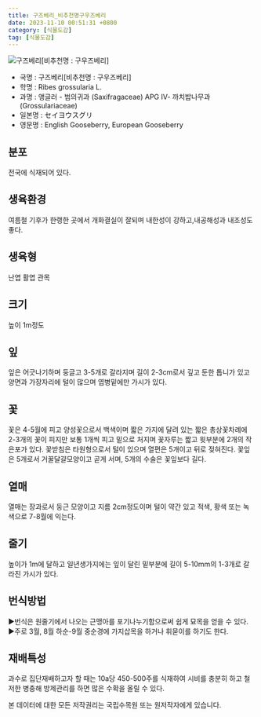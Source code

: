 ```yaml
---
title: 구즈베리_비추천명구우즈베리
date: 2023-11-10 00:51:31 +0800
category: [식물도감]
tag: [식물도감]
---
```




![구즈베리[비추천명 : 구우즈베리]](/fileUpload/plants/basic/Saxifragaceae/Ribes/15622/3_th2.JPG)
- 국명 : 구즈베리[비추천명 : 구우즈베리]
- 학명 : Ribes grossularia L.
- 과명 : 앵글러 - 범의귀과 (Saxifragaceae) APG Ⅳ- 까치밥나무과 (Grossulariaceae)
- 일본명 : セイヨウスグリ
- 영문명 : English Gooseberry, European Gooseberry


## 분포
전국에 식재되어 있다.
## 생육환경
여름철 기후가 한랭한 곳에서 개화결실이 잘되며 내한성이 강하고,내공해성과 내조성도 좋다.
## 생육형
난엽 활엽 관목
## 크기
높이 1m정도
## 잎
잎은 어긋나기하며 둥글고 3-5개로 갈라지며 길이 2-3cm로서 깊고 둔한 톱니가 있고 양면과 가장자리에 털이 많으며 엽병밑에만 가시가 있다.
## 꽃
꽃은 4-5월에 피고 양성꽃으로서 백색이며 짧은 가지에 달려 있는 짧은 총상꽃차례에 2-3개의 꽃이 피지만 보통 1개씩 피고 밑으로 처지며 꽃자루는 짧고 윗부분에 2개의 작은포가 있다. 꽃받침은 타원형으로서 털이 있으며 열편은 5개이고 뒤로 젖혀진다. 꽃잎은 5개로서 거꿀달걀모양이고 곧게 서며, 5개의 수술은 꽃잎보다 길다.
## 열매
열매는 장과로서 둥근 모양이고 지름 2cm정도이며 털이 약간 있고 적색, 황색 또는 녹색으로 7-8월에 익는다.
## 줄기
높이가 1m에 달하고 일년생가지에는 잎이 달린 밑부분에 길이 5-10mm의 1-3개로 갈라진 가시가 있다.
## 번식방법
▶번식은 원줄기에서 나오는 근맹아를 포기나누기함으로써 쉽게 묘목을 얻을 수 있다.▶주로 3월, 8월 하순-9월 중순경에 가지삽목을 하거나 휘묻이를 하기도 한다.
## 재배특성
과수로 집단재배하고자 할 때는 10a당 450-500주를 식재하여 시비를 충분히 하고 철저한 병충해 방제관리를 하면 많은 수확을 올릴 수 있다.






본 데이터에 대한 모든 저작권리는 국립수목원 또는 원저작자에게 있습니다.
